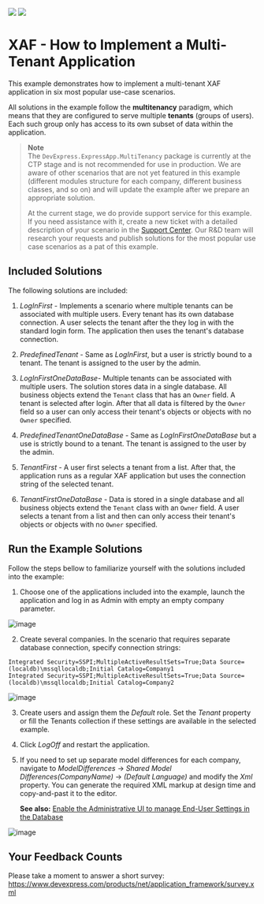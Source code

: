 <!-- default badges list -->
[![](https://img.shields.io/badge/Open_in_DevExpress_Support_Center-FF7200?style=flat-square&logo=DevExpress&logoColor=white)](https://supportcenter.devexpress.com/ticket/details/T1143380)
[![](https://img.shields.io/badge/📖_How_to_use_DevExpress_Examples-e9f6fc?style=flat-square)](https://docs.devexpress.com/GeneralInformation/403183)
<!-- default badges end -->

# XAF - How to Implement a Multi-Tenant Application

This example demonstrates how to implement a multi-tenant XAF application in six most popular use-case scenarios.

All solutions in the example follow the **multitenancy** paradigm, which means that they are configured to serve multiple **tenants** (groups of users). Each such group only has access to its own subset of data within the application.

> **Note**  
> The `DevExpress.ExpressApp.MultiTenancy` package is currently at the CTP stage and is not recommended for use in production. We are aware of other scenarios that are not yet featured in this example (different modules structure for each company, different business classes, and so on) and will update the example after we prepare an appropriate solution. 
>
> At the current stage, we do provide support service for this example. If you need assistance with it, create a new ticket with a detailed description of your scenario in the [Support Center](https://supportcenter.devexpress.com/). Our R&D team will research your requests and publish solutions for the most popular use case scenarios as a pat of this example.


## Included Solutions

The following solutions are included:

1. _LogInFirst_ - Implements a scenario where multiple tenants can be associated with multiple users. Every tenant has its own database connection. A user selects the tenant after the they log in with the standard login form. The application then uses the tenant's database connection.

2. _PredefinedTenant_ - Same as _LogInFirst_, but a user is strictly bound to a tenant. The tenant is assigned to the user by the admin. 

3. _LogInFirstOneDataBase_- Multiple tenants can be associated with multiple users. The solution stores data in a single database. All business objects extend the `Tenant` class that has an `Owner` field. A tenant is selected after login. After that all data is filtered by the `Owner` field so a user can only access their tenant's objects or objects with no `Owner` specified.

4. _PredefinedTenantOneDataBase_ - Same as _LogInFirstOneDataBase_ but a use is strictly bound to a tenant. The tenant is assigned to the user by the admin.

5. _TenantFirst_ - A user first selects a tenant from a list. After that, the application runs as a regular XAF application but uses the connection string of the selected tenant.

6. _TenantFirstOneDataBase_ - Data is stored in a single database and all business objects extend the `Tenant` class with an `Owner` field. A user selects a tenant from a list and then can only access their tenant's objects or objects with no `Owner` specified.

## Run the Example Solutions

Follow the steps bellow to familiarize yourself with the solutions included into the example:

1. Choose one of the applications included into the example, launch the application and log in as Admin with empty an empty company parameter.

![image](https://user-images.githubusercontent.com/39731874/214006275-2675b9a2-64d6-4d9f-845b-03737256a33f.png)


2. Create several companies. In the scenario that requires separate database connection, specify connection strings:

```
Integrated Security=SSPI;MultipleActiveResultSets=True;Data Source=(localdb)\mssqllocaldb;Initial Catalog=Company1
Integrated Security=SSPI;MultipleActiveResultSets=True;Data Source=(localdb)\mssqllocaldb;Initial Catalog=Company2
```

![image](https://user-images.githubusercontent.com/39731874/214006416-b8ea9832-0e7e-4ab0-bc1a-a0c17116906a.png)

3. Create users and assign them the _Default_ role. Set the _Tenant_ property or fill the Tenants collection if these settings are available in the selected example.

4. Click _LogOff_ and restart the application.

5. If you need to set up separate model differences for each company, navigate to _ModelDifferences_ -> _Shared Model Differences(CompanyName)_ -> _(Default Language)_ and modify the _Xml_ property. You can generate the required XML markup at design time and copy-and-past it to the editor.

   **See also:** [Enable the Administrative UI to manage End-User Settings in the Database](https://docs.devexpress.com/eXpressAppFramework/113704/ui-construction/application-model-ui-settings-storage/application-model-storages/enable-the-administrative-ui-for-managing-users-model-differences)

![image](https://user-images.githubusercontent.com/39731874/214009179-5d207892-94e2-449b-ba4e-439052f27505.png)


## Your Feedback Counts

Please take a moment to answer a short survey: https://www.devexpress.com/products/net/application_framework/survey.xml
